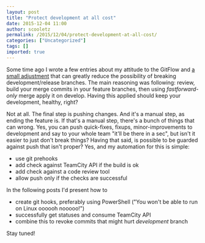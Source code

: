 ```yaml
---
layout: post
title: "Protect development at all cost"
date: 2015-12-04 11:00
author: scooletz
permalink: /2015/12/04/protect-development-at-all-cost/
categories: ["Uncategorized"]
tags: []
imported: true
---
```


Some time ago I wrote a few entries about my attitude to the GitFlow and [a small adjustment](http://blog.scooletz.com/2015/05/04/gitflow-and-code-review/) that can greatly reduce the possibility of breaking development/release branches. The main reasoning was following: review, build your merge commits in your feature branches, then using *fastforward-only* merge apply it on develop. Having this applied should keep your development, healthy, right?

Not at all. The final step is pushing changes. And it's a manual step, as ending the feature is. If that's a manual step, there's a bunch of things that can wrong. Yes, you can push quick-fixes, fixups, minor-improvements to development and say to your whole team "it'll be there in a sec", but isn't it easier to just don't break things? Having that said, is possible to be guarded against push that isn't proper? Yes, and my automation for this is simple:

* use git prehooks
* add check against TeamCity API if the build is ok
* add check against a code review tool
* allow push only if the checks are successful

In the following posts I'd present how to

* create git hooks, preferably using PowerShell ("You won't be able to run on Linux oooooh nooooo!")
* successfully get statuses and consume TeamCity API
* combine this to revoke commits that might hurt *development* branch

Stay tuned!
